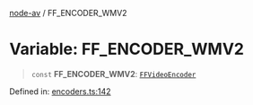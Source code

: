 [node-av](../globals.md) / FF\_ENCODER\_WMV2

# Variable: FF\_ENCODER\_WMV2

> `const` **FF\_ENCODER\_WMV2**: [`FFVideoEncoder`](../type-aliases/FFVideoEncoder.md)

Defined in: [encoders.ts:142](https://github.com/seydx/av/blob/f8631fc881b394300b1479f511d55cf1c370a87f/src/constants/encoders.ts#L142)
